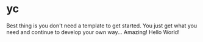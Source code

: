# yc
Best thing is you don't need a template to get started. You just get what you need and continue to develop your own way... Amazing! Hello World!
